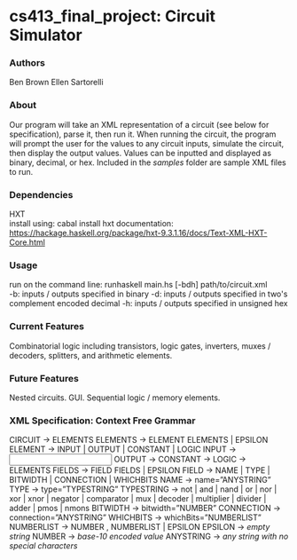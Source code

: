 # cs413_final_project: Circuit Simulator

### Authors
  Ben Brown
  Ellen Sartorelli

### About
  Our program will take an XML representation of a circuit (see below for specification), parse it, then run it. When running the circuit, the program will prompt the user for the values to any circuit inputs, simulate the circuit, then display the output values. Values can be inputted and displayed as binary, decimal, or hex. Included in the *samples* folder are sample XML files to run.

### Dependencies
  HXT  
    install using: cabal install hxt
    documentation: https://hackage.haskell.org/package/hxt-9.3.1.16/docs/Text-XML-HXT-Core.html

### Usage
   run on the command line: runhaskell main.hs [-bdh] path/to/circuit.xml  
   -b: inputs / outputs specified in binary
   -d: inputs / outputs specified in two's complement encoded decimal
   -h: inputs / outputs specified in unsigned hex

### Current Features
  Combinatorial logic including transistors, logic gates, inverters, muxes / decoders, splitters, and arithmetic elements.

### Future Features
  Nested circuits.
  GUI.
  Sequential logic / memory elements.

### XML Specification: Context Free Grammar
  CIRCUIT       -> <circuit> ELEMENTS </circuit>
  ELEMENTS      -> ELEMENT ELEMENTS | EPSILON
  ELEMENT       -> INPUT | OUTPUT | CONSTANT | LOGIC
  INPUT         -> <input FIELDS ></input>
  OUTPUT        -> <output FIELDS ></output>
  CONSTANT      -> <constant FIELDS ></constant>
  LOGIC         -> <logic FIELDS > ELEMENTS </logic>
  FIELDS        -> FIELD FIELDS | EPSILON
  FIELD         -> NAME | TYPE | BITWIDTH | CONNECTION | WHICHBITS
  NAME          -> name=”ANYSTRING”
  TYPE          -> type=”TYPESTRING”
  TYPESTRING    -> not | and | nand | or | nor | xor | xnor | negator | comparator | mux | decoder | multiplier | divider | adder | pmos | nmons
  BITWIDTH      -> bitwidth=”NUMBER”
  CONNECTION    -> connection=”ANYSTRING”
  WHICHBITS     -> whichBits=”NUMBERLIST”
  NUMBERLIST    -> NUMBER , NUMBERLIST | EPSILON
  EPSILON       -> *empty string*
  NUMBER        -> *base-10 encoded value*
  ANYSTRING     -> *any string with no special characters*
